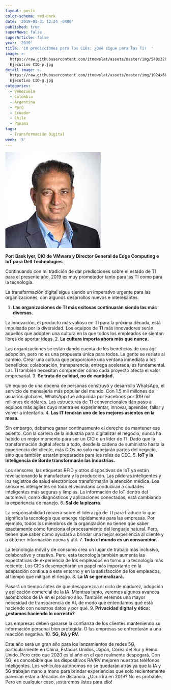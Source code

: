 ```yaml
---
layout: posts
color-schema: red-dark
date: '2019-01-31 12:24 -0400'
published: true
superNews: false
superArticle: false
year: '2019'
title: '10 predicciones para los CIOs: ¿Qué sigue para las TI?  '
image: >-
  https://raw.githubusercontent.com/itnewslat/assets/master/img/540x320/Ejecutivos
  Ejecutivo CIO-p.jpg
detail-image: >-
  https://raw.githubusercontent.com/itnewslat/assets/master/img/1024x680/Ejecutivos
  Ejecutivo CIO-g.jpg
categories:
  - Venezuela
  - Colombia
  - Argentina
  - Perú
  - Ecuador
  - Chile
  - Panama
tags:
  - Transformación Digital
week: '5'
---
```

 ![](https://raw.githubusercontent.com/itnewslat/assets/master/img/300x300/Bask-Iyer.jpg)
   
**Por: Bask Iyer, CIO de VMware y Director General de Edge Computing e IoT para Dell Technologies**

Continuando con mi tradición de dar predicciones sobre el estado de TI para el presente año, 2019 es muy prometedor tanto para las TI como para la tecnología.

La transformación digital sigue siendo un imperativo urgente para las organizaciones, con algunos desarrollos nuevos e interesantes.

1.	**Las organizaciones de TI más exitosas continuarán siendo las más diversas.**

  La innovación, el producto más valioso en TI para la próxima década, está impulsada por la diversidad. Los equipos de TI más innovadores serán aquellos que adopten una cultura en la que todos los empleados se sientan libres de aportar ideas.
2.	**La cultura importa ahora más que nunca.**

  Las organizaciones se están dando cuenta de los beneficios de una ágil adopción, pero no es una propuesta única para todos. La gente se resiste al cambio. Crear una cultura que proporcione una ventana inmediata a los beneficios: colaboración, transparencia, entrega acelerada, es fundamental. Las TI también necesitan comprender cómo cada proyecto afecta el valor empresarial.
3.	**Se trata de calidad, no de cantidad.**

  Un equipo de una docena de personas construyó y desarrolló WhatsApp, el servicio de mensajería más popular del mundo. Con 1.5 mil millones de usuarios globales, WhatsApp fue adquirida por Facebook por $19 mil millones de dólares. Las estructuras de TI convencionales dan paso a equipos más ágiles cuyo mantra es experimentar, innovar, aprender, fallar y volver a intentarlo.
4.	**Las IT tendrán uno de los mejores asientos en la mesa.**

  Sin embargo, debemos ganar continuamente el derecho de mantener ese asiento. Con la carrera de la industria para digitalizar el negocio, nunca ha habido un mejor momento para ser un CIO o un líder de TI. Dado que la transformación digital afecta a todo, desde la cadena de suministro hasta la experiencia del cliente, más CIOs no solo manejarán partes del negocio, sino que también estarán preparados para los roles de CEO.
5.	**IoT y la Inteligencia de Borde transformarán las industrias.**

  Los sensores, las etiquetas RFID y otros dispositivos de IoT ya están revolucionando la manufactura y la producción. Las píldoras inteligentes y los registros de salud electrónicos transformarán la atención médica. Los sensores inteligentes en todo el vecindario conducirán a ciudades inteligentes más seguras y limpias. La información de IoT dentro del automóvil, como diagnósticos y aplicaciones conectadas, está cambiando la experiencia de manejo.
6.	**Sal de la pizarra**.

  La responsabilidad recaerá sobre el liderazgo de TI para traducir lo que significa la tecnología que emerge rápidamente para las empresas. Por ejemplo, todos los miembros de la organización no tienen que saber exactamente cómo funciona el procesamiento del lenguaje natural. Pero, tienen que saber cómo ayudará a brindar una mejor experiencia al cliente y a obtener información nueva y útil.
7.	**Todo el mundo es un consumidor.**

  La tecnología móvil y de consumo crea un lugar de trabajo más inclusivo, colaborativo y creativo. Pero, esta tecnología también aumenta las expectativas de experiencia de los empleados en torno a la tecnología más reciente. Los CIOs desempeñarán un papel más importante en la adaptación continua a este entorno y en la satisfacción de los empleados, al tiempo que mitigan el riesgo.
8.	**La IA se generalizará.** 

  Pasará un tiempo antes de que desaparezca el ciclo de madurez, adopción y aplicación comercial de la IA. Mientras tanto, veremos algunos avances asombrosos de IA en el próximo año. También veremos una mayor necesidad de transparencia de AI, de modo que entendamos qué está haciendo con nuestros datos y por qué.
9.	**Privacidad digital y ética: ¿estamos haciendo lo correcto?**

  Las empresas deben ganarse la confianza de los clientes manteniendo su información personal bien protegida. O las empresas se enfrentarán a una reacción negativa.
10.	**5G, RA y RV.**

  Este año será un gran año para los lanzamientos de redes 5G, particularmente en China, Estados Unidos, Japón, Corea del Sur y Reino Unido. Pero creo que 2020 es el año en el que realmente despegará. Con 5G, es concebible que los dispositivos RA/RV mejoren nuestros teléfonos inteligentes. Los vehículos autónomos no se quedarán atrás ya que la IA y 5G trabajan mano a mano para brindar experiencias que solo recientemente parecían estar a décadas de distancia. ¿Ocurrirá en 2019? No es probable. Pero en cualquier caso, ¡estaremos listos para ello! 

